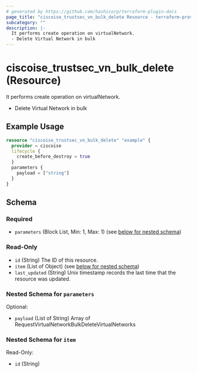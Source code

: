 ```yaml
---
# generated by https://github.com/hashicorp/terraform-plugin-docs
page_title: "ciscoise_trustsec_vn_bulk_delete Resource - terraform-provider-ciscoise"
subcategory: ""
description: |-
  It performs create operation on virtualNetwork.
  - Delete Virtual Network in bulk
---
```


# ciscoise_trustsec_vn_bulk_delete (Resource)

It performs create operation on virtualNetwork.
- Delete Virtual Network in bulk

## Example Usage

```terraform
resource "ciscoise_trustsec_vn_bulk_delete" "example" {
  provider = ciscoise
  lifecycle {
    create_before_destroy = true
  }
  parameters {
    payload = ["string"]
  }
}
```

<!-- schema generated by tfplugindocs -->
## Schema

### Required

- `parameters` (Block List, Min: 1, Max: 1) (see [below for nested schema](#nestedblock--parameters))

### Read-Only

- `id` (String) The ID of this resource.
- `item` (List of Object) (see [below for nested schema](#nestedatt--item))
- `last_updated` (String) Unix timestamp records the last time that the resource was updated.

<a id="nestedblock--parameters"></a>
### Nested Schema for `parameters`

Optional:

- `payload` (List of String) Array of RequestVirtualNetworkBulkDeleteVirtualNetworks


<a id="nestedatt--item"></a>
### Nested Schema for `item`

Read-Only:

- `id` (String)


